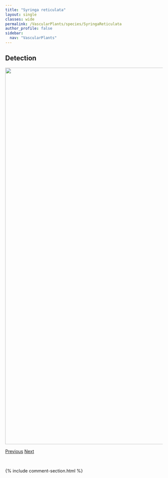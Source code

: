 ```yaml
---
title: "Syringa reticulata"
layout: single
classes: wide
permalink: /VascularPlants/species/SyringaReticulata
author_profile: false
sidebar:
  nav: "VascularPlants"
---
```


<h2>Detection</h2>

<a href="https://drive.google.com/uc?export=view&id=1CVrt_XZ4ksL3UnDnd-Wwa-_KQ4VX9qD3">
<img src="https://drive.google.com/uc?export=view&id=1CVrt_XZ4ksL3UnDnd-Wwa-_KQ4VX9qD3" height = "1200" width = "800">
</a>


<a href="/DevelopmentWebsite/VascularPlants/species/SymphyotrichumSectOccidentales" class="pagination--pager" title="Symphyotrichum sect. Occidentales">Previous</a> <a href="/DevelopmentWebsite/VascularPlants/species/SyringaVulgaris" class="pagination--pager" title="Syringa vulgaris">Next</a>

<p>&nbsp;</p>

{% include comment-section.html %}
